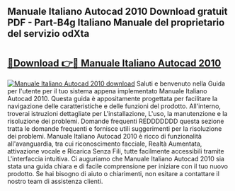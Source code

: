 ## Manuale Italiano Autocad 2010 Download gratuit PDF - Part-B4g Italiano Manuale del proprietario del servizio odXta

# <h2><a href="http://df9kjug.blite.top/?on=Manuale+Italiano+Autocad+2010">🔗Download 👉🔴 Manuale Italiano Autocad 2010</a></h2>

[![Manuale Italiano Autocad 2010 download](https://i.imgur.com/lujVjoI.png)](http://df9kjug.blite.top/?on=Manuale+Italiano+Autocad+2010)
Saluti e benvenuto nella Guida per l'utente per il tuo sistema appena implementato Manuale Italiano Autocad 2010. Questa guida è appositamente progettata per facilitare la navigazione delle caratteristiche e delle funzioni del prodotto. All'interno, troverai istruzioni dettagliate per L'installazione, L'uso, la manutenzione e la risoluzione dei problemi. Domande frequenti REDDDDDDD questa sezione tratta le domande frequenti e fornisce utili suggerimenti per la risoluzione dei problemi. Manuale Italiano Autocad 2010 è ricco di funzionalità all'avanguardia, tra cui riconoscimento facciale, Realtà Aumentata, attivazione vocale e Ricarica Senza Fili, tutte facilmente accessibili tramite L'interfaccia intuitiva. Ci auguriamo che Manuale Italiano Autocad 2010 sia stata una guida chiara e di facile comprensione per iniziare con il tuo nuovo prodotto. Se hai bisogno di aiuto o chiarimenti, non esitare a contattare il nostro team di assistenza clienti.
